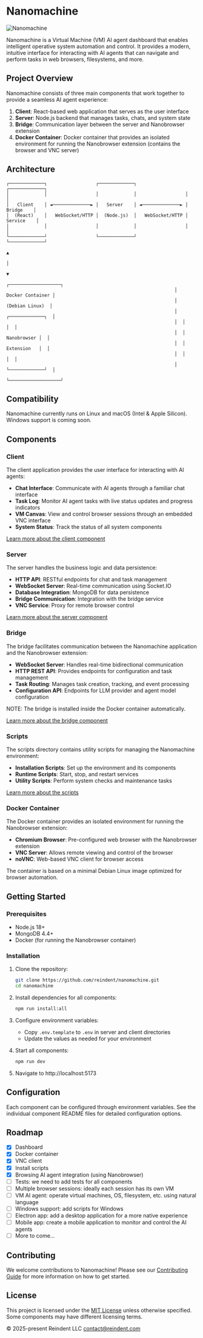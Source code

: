 # Nanomachine

![Nanomachine](./nanomachine.png)

Nanomachine is a Virtual Machine (VM) AI agent dashboard that enables intelligent operative system automation and control. It provides a modern, intuitive interface for interacting with AI agents that can navigate and perform tasks in web browsers, filesystems, and more.

## Project Overview

Nanomachine consists of three main components that work together to provide a seamless AI agent experience:

1. **Client**: React-based web application that serves as the user interface
2. **Server**: Node.js backend that manages tasks, chats, and system state
3. **Bridge**: Communication layer between the server and Nanobrowser extension
4. **Docker Container**: Docker container that provides an isolated environment for running the Nanobrowser extension (contains the browser and VNC server)

## Architecture

```
┌─────────────┐                  ┌─────────────┐                  ┌─────────────┐
│             │                  │             │                  │             │
│   Client    │ ◄──────────────► │   Server    │ ◄──────────────► │   Bridge    │
│  (React)    │   WebSocket/HTTP │  (Node.js)  │   WebSocket/HTTP │  Service    │
│             │                  │             │                  │             │
└─────────────┘                  └─────────────┘                  └─────────────┘
                                                                         ▲
                                                                         │
                                                                         ▼
                                                              ┌───────────────────┐
                                                              │  Docker Container │
                                                              │   (Debian Linux)  │
                                                              │  ┌─────────────┐  │
                                                              │  │             │  │
                                                              │  │ Nanobrowser │  │
                                                              │  │ Extension   │  │
                                                              │  │             │  │
                                                              │  └─────────────┘  │
                                                              └───────────────────┘
```

## Compatibility

Nanomachine currently runs on Linux and macOS (Intel & Apple Silicon). Windows support is coming soon.

## Components

### Client

The client application provides the user interface for interacting with AI agents:

- **Chat Interface**: Communicate with AI agents through a familiar chat interface
- **Task Log**: Monitor AI agent tasks with live status updates and progress indicators
- **VM Canvas**: View and control browser sessions through an embedded VNC interface
- **System Status**: Track the status of all system components

[Learn more about the client component](./client/README.md)

### Server

The server handles the business logic and data persistence:

- **HTTP API**: RESTful endpoints for chat and task management
- **WebSocket Server**: Real-time communication using Socket.IO
- **Database Integration**: MongoDB for data persistence
- **Bridge Communication**: Integration with the bridge service
- **VNC Service**: Proxy for remote browser control

[Learn more about the server component](./server/README.md)

### Bridge

The bridge facilitates communication between the Nanomachine application and the Nanobrowser extension:

- **WebSocket Server**: Handles real-time bidirectional communication
- **HTTP REST API**: Provides endpoints for configuration and task management
- **Task Routing**: Manages task creation, tracking, and event processing
- **Configuration API**: Endpoints for LLM provider and agent model configuration

NOTE: The bridge is installed inside the Docker container automatically.

[Learn more about the bridge component](./bridge/README.md)

### Scripts

The scripts directory contains utility scripts for managing the Nanomachine environment:

- **Installation Scripts**: Set up the environment and its components
- **Runtime Scripts**: Start, stop, and restart services
- **Utility Scripts**: Perform system checks and maintenance tasks

[Learn more about the scripts](./scripts/README.md)

### Docker Container

The Docker container provides an isolated environment for running the Nanobrowser extension:

- **Chromium Browser**: Pre-configured web browser with the Nanobrowser extension
- **VNC Server**: Allows remote viewing and control of the browser
- **noVNC**: Web-based VNC client for browser access

The container is based on a minimal Debian Linux image optimized for browser automation.

## Getting Started

### Prerequisites

- Node.js 18+
- MongoDB 4.4+
- Docker (for running the Nanobrowser container)

### Installation

1. Clone the repository:

   ```bash
   git clone https://github.com/reindent/nanomachine.git
   cd nanomachine
   ```
2. Install dependencies for all components:

   ```bash
   npm run install:all
   ```
3. Configure environment variables:

   - Copy `.env.template` to `.env` in server and client directories
   - Update the values as needed for your environment
4. Start all components:

   ```bash
   npm run dev
   ```
5. Navigate to http://localhost:5173

## Configuration

Each component can be configured through environment variables. See the individual component README files for detailed configuration options.

## Roadmap

- [X] Dashboard
- [X] Docker container
- [X] VNC client
- [X] Install scripts
- [X] Browsing AI agent integration (using Nanobrowser)
- [ ] Tests: we need to add tests for all components
- [ ] Multiple browser sessions: ideally each session has its own VM
- [ ] VM AI agent: operate virtual machines, OS, filesystem, etc. using natural language
- [ ] Windows support: add scripts for Windows
- [ ] Electron app: add a desktop application for a more native experience
- [ ] Mobile app: create a mobile application to monitor and control the AI agents
- [ ] More to come...

## Contributing

We welcome contributions to Nanomachine! Please see our [Contributing Guide](./CONTRIBUTING.md) for more information on how to get started.

## License

This project is licensed under the [MIT License](./LICENSE.md) unless otherwise specified. Some components may have different licensing terms.

© 2025-present Reindent LLC <contact@reindent.com>
